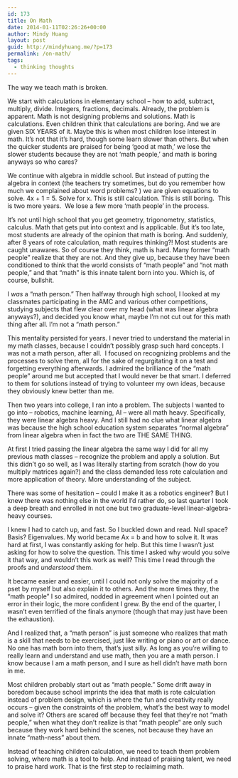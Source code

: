 ```yaml
---
id: 173
title: On Math
date: 2014-01-11T02:26:26+00:00
author: Mindy Huang
layout: post
guid: http://mindyhuang.me/?p=173
permalink: /on-math/
tags:
  - thinking thoughts
---
```

The way we teach math is broken.

We start with calculations in elementary school &#8211; how to add, subtract, multiply, divide. Integers, fractions, decimals. Already, the problem is apparent. Math is not designing problems and solutions. Math is calculations. Even children think that calculations are boring. And we are given SIX YEARS of it. Maybe this is when most children lose interest in math. It&#8217;s not that it&#8217;s hard, though some learn slower than others. But when the quicker students are praised for being &#8216;good at math,&#8217; we lose the slower students because they are not &#8216;math people,&#8217; and math is boring anyways so who cares? 

We continue with algebra in middle school. But instead of putting the algebra in context (the teachers try sometimes, but do you remember how much we complained about word problems? ) we are given equations to solve. 4x + 1 = 5. Solve for x. This is still calculation. This is still boring.  This is two more years.  We lose a few more &#8216;math people&#8217; in the process.

It&#8217;s not until high school that you get geometry, trigonometry, statistics, calculus. Math that gets put into context and is applicable. But it&#8217;s too late, most students are already of the opinion that math is boring. And suddenly, after 8 years of rote calculation, math requires thinking?! Most students are caught unawares. So of course they think, math is hard. Many former &#8220;math people&#8221; realize that they are not. And they give up, because they have been conditioned to think that the world consists of &#8220;math people&#8221; and &#8220;not math people,&#8221; and that &#8220;math&#8221; is this innate talent born into you. Which is, of course, bullshit.

I _was_ a &#8220;math person.&#8221; Then halfway through high school, I looked at my classmates participating in the AMC and various other competitions, studying subjects that flew clear over my head (what was linear algebra anyways?), and decided you know what, maybe I&#8217;m not cut out for this math thing after all. I&#8217;m not a &#8220;math person.&#8221;

This mentality persisted for years. I never tried to understand the material in my math classes, because I couldn&#8217;t possibly grasp such hard concepts. I was not a math person, after all.  I focused on recognizing problems and the processes to solve them, all for the sake of regurgitating it on a test and forgetting everything afterwards. I admired the brilliance of the &#8220;math people&#8221; around me but accepted that I would never be that smart. I deferred to them for solutions instead of trying to volunteer my own ideas, because they obviously knew better than me.

Then two years into college, I ran into a problem. The subjects I wanted to go into &#8211; robotics, machine learning, AI &#8211; were all math heavy. Specifically, they were linear algebra heavy. And I still had no clue what linear algebra was because the high school education system separates &#8220;normal algebra&#8221; from linear algebra when in fact the two are THE SAME THING.

At first I tried passing the linear algebra the same way I did for all my previous math classes &#8211; recognize the problem and apply a solution. But this didn&#8217;t go so well, as I was literally starting from scratch (how do you multiply matrices again?) and the class demanded less rote calculation and more application of theory. More understanding of the subject.

There was some of hesitation &#8211; could I make it as a robotics engineer? But I knew there was nothing else in the world I&#8217;d rather do, so last quarter I took a deep breath and enrolled in not one but two graduate-level linear-algebra-heavy courses.

I knew I had to catch up, and fast. So I buckled down and read. Null space? Basis? Eigenvalues. My world became Ax = b and how to solve it. It was hard at first, I was constantly asking for help. But this time I wasn&#8217;t just asking for how to solve the question. This time I asked why would you solve it that way, and wouldn&#8217;t this work as well? This time I read through the proofs and _understood_ them.

It became easier and easier, until I could not only solve the majority of a pset by myself but also explain it to others. And the more times they, the &#8220;math people&#8221; I so admired, nodded in agreement when I pointed out an error in their logic, the more confident I grew. By the end of the quarter, I wasn&#8217;t even terrified of the finals anymore (though that may just have been the exhaustion).

And I realized that, a &#8220;math person&#8221; is just someone who realizes that math is a skill that needs to be exercised, just like writing or piano or art or dance. No one has math born into them, that&#8217;s just silly. As long as you&#8217;re willing to really learn and understand and use math, then you are a math person. I know because I am a math person, and I sure as hell didn&#8217;t have math born in me.

Most children probably start out as &#8220;math people.&#8221; Some drift away in boredom because school imprints the idea that math is rote calculation instead of problem design, which is where the fun and creativity really occurs &#8211; given the constraints of the problem, what&#8217;s the best way to model and solve it? Others are scared off because they feel that they&#8217;re not &#8220;math people,&#8221; when what they don&#8217;t realize is that &#8220;math people&#8221; are only such because they work hard behind the scenes, not because they have an innate &#8220;math-ness&#8221; about them.

Instead of teaching children calculation, we need to teach them problem solving, where math is a tool to help. And instead of praising talent, we need to praise hard work. That is the first step to reclaiming math.